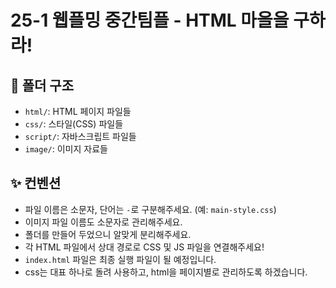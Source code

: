 # 25-1 웹플밍 중간팀플 - HTML 마을을 구하라!

## 📁 폴더 구조
- `html/`: HTML 페이지 파일들
- `css/`: 스타일(CSS) 파일들
- `script/`: 자바스크립트 파일들
- `image/`: 이미지 자료들 

## ✨ 컨벤션
- 파일 이름은 소문자, 단어는 `-`로 구분해주세요. (예: `main-style.css`) 
- 이미지 파일 이름도 소문자로 관리해주세요.
- 폴더를 만들어 두었으니 알맞게 분리해주세요.
- 각 HTML 파일에서 상대 경로로 CSS 및 JS 파일을 연결해주세요!
- `index.html` 파일은 최종 실행 파일이 될 예정입니다.
- css는 대표 하나로 돌려 사용하고, html을 페이지별로 관리하도록 하겠습니다.